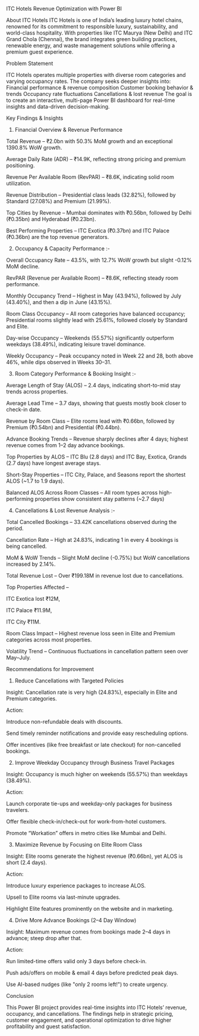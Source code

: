 
ITC Hotels Revenue Optimization with Power BI

About ITC Hotels
ITC Hotels is one of India’s leading luxury hotel chains, renowned for its commitment to responsible luxury, sustainability, and world-class hospitality. With properties like ITC Maurya (New Delhi) and ITC Grand Chola (Chennai), the brand integrates green building practices, renewable energy, and waste management solutions while offering a premium guest experience.

Problem Statement

ITC Hotels operates multiple properties with diverse room categories and varying occupancy rates. The company seeks deeper insights into:
Financial performance & revenue composition
Customer booking behavior & trends
Occupancy rate fluctuations
Cancellations & lost revenue
The goal is to create an interactive, multi-page Power BI dashboard for real-time insights and data-driven decision-making.

Key Findings & Insights

1. Financial Overview & Revenue Performance

Total Revenue – ₹2.0bn with 50.3% MoM growth and an exceptional 1390.8% WoW growth.

Average Daily Rate (ADR) – ₹14.9K, reflecting strong pricing and premium positioning.

Revenue Per Available Room (RevPAR) – ₹8.6K, indicating solid room utilization.

Revenue Distribution – Presidential class leads (32.82%), followed by Standard (27.08%) and Premium (21.99%).

Top Cities by Revenue – Mumbai dominates with ₹0.56bn, followed by Delhi (₹0.35bn) and Hyderabad (₹0.23bn).

Best Performing Properties – ITC Exotica (₹0.37bn) and ITC Palace (₹0.36bn) are the top revenue generators.

2) Occupancy & Capacity Performance :-

Overall Occupancy Rate – 43.5%, with 12.7% WoW growth but slight -0.12% MoM decline.

RevPAR (Revenue per Available Room) – ₹8.6K, reflecting steady room performance.

Monthly Occupancy Trend – Highest in May (43.94%), followed by July (43.40%), and then a dip in June (43.15%).

Room Class Occupancy – All room categories have balanced occupancy; Presidential rooms slightly lead with 25.61%, followed closely by Standard and Elite.

Day-wise Occupancy – Weekends (55.57%) significantly outperform weekdays (38.49%), indicating leisure travel dominance.

Weekly Occupancy – Peak occupancy noted in Week 22 and 28, both above 46%, while dips observed in Weeks 30–31.

3) Room Category Performance & Booking Insight :-

Average Length of Stay (ALOS) – 2.4 days, indicating short-to-mid stay trends across properties.

Average Lead Time – 3.7 days, showing that guests mostly book closer to check-in date.

Revenue by Room Class – Elite rooms lead with ₹0.66bn, followed by Premium (₹0.54bn) and Presidential (₹0.44bn).

Advance Booking Trends – Revenue sharply declines after 4 days; highest revenue comes from 1–2 day advance bookings.

Top Properties by ALOS – ITC Blu (2.8 days) and ITC Bay, Exotica, Grands (2.7 days) have longest average stays.

Short-Stay Properties – ITC City, Palace, and Seasons report the shortest ALOS (~1.7 to 1.9 days).

Balanced ALOS Across Room Classes – All room types across high-performing properties show consistent stay patterns (~2.7 days)

4) Cancellations & Lost Revenue Analysis :-

Total Cancelled Bookings – 33.42K cancellations observed during the period.

Cancellation Rate – High at 24.83%, indicating 1 in every 4 bookings is being cancelled.

MoM & WoW Trends – Slight MoM decline (-0.75%) but WoW cancellations increased by 2.14%.

Total Revenue Lost – Over ₹199.18M in revenue lost due to cancellations.

Top Properties Affected –

ITC Exotica lost ₹12M,

ITC Palace ₹11.9M,

ITC City ₹11M.

Room Class Impact – Highest revenue loss seen in Elite and Premium categories across most properties.

Volatility Trend – Continuous fluctuations in cancellation pattern seen over May–July.

Recommendations for Improvement

1. Reduce Cancellations with Targeted Policies

Insight: Cancellation rate is very high (24.83%), especially in Elite and Premium categories.

Action:

Introduce non-refundable deals with discounts.

Send timely reminder notifications and provide easy rescheduling options.

Offer incentives (like free breakfast or late checkout) for non-cancelled bookings.

2. Improve Weekday Occupancy through Business Travel Packages

Insight: Occupancy is much higher on weekends (55.57%) than weekdays (38.49%).

Action:

Launch corporate tie-ups and weekday-only packages for business travelers.

Offer flexible check-in/check-out for work-from-hotel customers.

Promote “Workation” offers in metro cities like Mumbai and Delhi.

3. Maximize Revenue by Focusing on Elite Room Class

Insight: Elite rooms generate the highest revenue (₹0.66bn), yet ALOS is short (2.4 days).

Action:

Introduce luxury experience packages to increase ALOS.

Upsell to Elite rooms via last-minute upgrades.

Highlight Elite features prominently on the website and in marketing.

4. Drive More Advance Bookings (2–4 Day Window)

Insight: Maximum revenue comes from bookings made 2–4 days in advance; steep drop after that.

Action:

Run limited-time offers valid only 3 days before check-in.

Push ads/offers on mobile & email 4 days before predicted peak days.

Use AI-based nudges (like "only 2 rooms left!") to create urgency.



Conclusion

This Power BI project provides real-time insights into ITC Hotels’ revenue, occupancy, and cancellations. The findings help in strategic pricing, customer engagement, and operational optimization to drive higher profitability and guest satisfaction.
